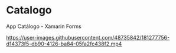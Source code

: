 # Catalogo
App Catálogo - Xamarin Forms



https://user-images.githubusercontent.com/48735842/181277756-d14373f5-db90-4126-ba84-05fa2fc438f2.mp4

